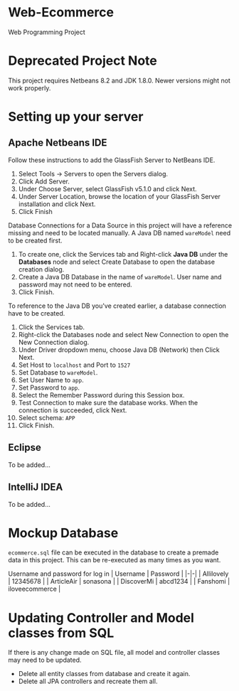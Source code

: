 # Web-Ecommerce
Web Programming Project

# Deprecated Project Note
This project requires Netbeans 8.2 and JDK 1.8.0. Newer versions might not work properly.

# Setting up your server

## Apache Netbeans IDE
Follow these instructions to add the GlassFish Server to NetBeans IDE.
1. Select Tools -> Servers to open the Servers dialog.
1. Click Add Server.
1. Under Choose Server, select GlassFish v5.1.0 and click Next.
1. Under Server Location, browse the location of your GlassFish Server installation and click Next.
1. Click Finish

Database Connections for a Data Source in this project will have a reference missing and need to be located manually. A Java DB named `wareModel` need to be created first.
1. To create one, click the Services tab and Right-click **Java DB** under the **Databases** node and select Create Database to open the database creation dialog.
1. Create a Java DB Database in the name of `wareModel`. User name and password may not need to be entered.
1. Click Finish.

To reference to the Java DB you've created earlier, a database connection have to be created.
1. Click the Services tab.
1. Right-click the Databases node and select New Connection to open the New Connection dialog.
1. Under Driver dropdown menu, choose Java DB (Network) then Click Next.
1. Set Host to `localhost` and Port to `1527`
1. Set Database to `wareModel`.
1. Set User Name to `app`.
1. Set Password to `app`.
1. Select the Remember Password during this Session box.
1. Test Connection to make sure the database works. When the connection is succeeded, click Next.
1. Select schema: `APP`
1. Click Finish.

## Eclipse
To be added...

## IntelliJ IDEA
To be added...

# Mockup Database
`ecommerce.sql` file can be executed in the database to create a premade data in this project. This can be re-executed as many times as you want.

Username and password for log in
| Username | Password |
|-|-|
| Allilovely | 12345678 |
| ArticleAir | sonasona |
| DiscoverMi | abcd1234 |
| Fanshomi | iloveecommerce |

# Updating Controller and Model classes from SQL
If there is any change made on SQL file, all model and controller classes may need to be updated. 
- Delete all entity classes from database and create it again.
- Delete all JPA controllers and recreate them all.